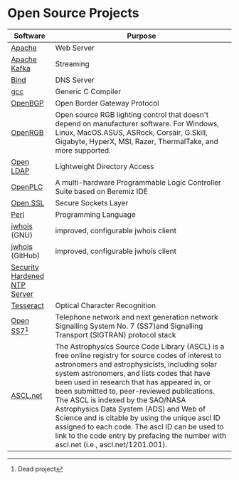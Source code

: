 # Open Source Projects

| Software | Purpose |
|----------|---------|
| [Apache](https://www.apache.org/) | Web Server |
| [Apache Kafka](https://kafka.apache.org/) | Streaming |
| [Bind](https://gitlab.isc.org/isc-projects/bind9) | DNS Server |
| [gcc](https://github.com/gcc-mirror/gcc) | Generic C Compiler |
| [OpenBGP](https://www.openbgpd.org/) | Open Border Gateway Protocol |
| [OpenRGB](https://gitlab.com/CalcProgrammer1/OpenRGB/-/releases/release_0.8) | Open source RGB lighting control that doesn't depend on manufacturer software. For Windows, Linux, MacOS.ASUS, ASRock, Corsair, G.Skill, Gigabyte, HyperX, MSI, Razer, ThermalTake, and more supported. |
| [Open LDAP](https://www.openldap.org/) | Lightweight Directory Access |
| [OpenPLC](https://openplcproject.com/) | A multi-hardware Programmable Logic Controller Suite based on Beremiz IDE |
| [Open SSL](https://www.openssl.org) | Secure Sockets Layer |
| [Perl](https://www.perl.org/) | Programming Language |
| [jwhois](https://ftp.gnu.org/old-gnu/Manuals/jwhois-2.4/html_chapter/jwhois.html) (GNU) | improved, configurable jwhois client |
| [jwhois](https://github.com/jonasob/jwhois) (GitHub) | improved, configurable jwhois client |
| [Security Hardened NTP Server](https://gitlab.com/NTPsec) |
| [Tesseract](https://github.com/tesseract-ocr) | Optical Character Recognition |
| [Open SS7](http://www.openss7.org/)[^1] | Telephone network and next generation network Signalling System No. 7 (SS7)and Signalling Transport (SIGTRAN) protocol stack |
| [ASCL.net](http://ascl.net/) | The Astrophysics Source Code Library (ASCL) is a free online registry for source codes of interest to astronomers and astrophysicists, including solar system astronomers, and lists codes that have been used in research that has appeared in, or been submitted to, peer-reviewed publications. The ASCL is indexed by the SAO/NASA Astrophysics Data System (ADS) and Web of Science and is citable by using the unique ascl ID assigned to each code. The ascl ID can be used to link to the code entry by prefacing the number with ascl.net (i.e., ascl.net/1201.001). |

[^1]: Dead project
